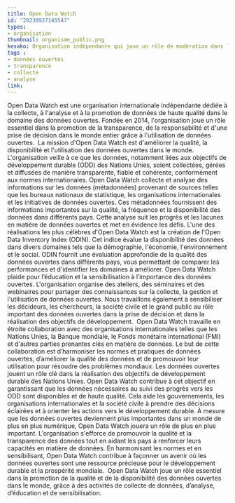 ```yaml
---
title: Open Data Watch
id: "20230927145547"
types:
- organisation
thumbnail: organisme_public.png
kesako: Organisation indépendante qui joue un rôle de modération dans les données ouvertes des pays du monde entier.
tags :
- données ouvertes
- transparence
- collecte
- analyse
link:
---
```


Open Data Watch est une organisation internationale indépendante dédiée à la collecte, à l'analyse et à la promotion de données de haute qualité dans le domaine des données ouvertes. Fondée en 2014, l'organisation joue un rôle essentiel dans la promotion de la transparence, de la responsabilité et d'une prise de décision dans le monde entier grâce à l'utilisation de données ouvertes. 
La mission d'Open Data Watch est d'améliorer la qualité, la disponibilité et l'utilisation des données ouvertes dans le monde. L'organisation veille à ce que les données, notamment liées aux objectifs de développement durable (ODD) des Nations Unies, soient collectées, gérées et diffusées de manière transparente, fiable et cohérente, conformément aux normes internationales. Open Data Watch collecte et analyse des informations sur les données (métadonnées) provenant de sources telles que les bureaux nationaux de statistique, les organisations internationales et les initiatives de données ouvertes. Ces métadonnées fournissent des informations importantes sur la qualité, la fréquence et la disponibilité des données dans différents pays. Cette analyse suit les progrès et les lacunes en matière de données ouvertes et met en évidence les défis.
L'une des réalisations les plus célèbres d'Open Data Watch est la création de l'Open Data Inventory Index (ODIN). Cet indice évalue la disponibilité des données dans divers domaines tels que la démographie, l'économie, l'environnement et le social. ODIN fournit une évaluation approfondie de la qualité des données ouvertes dans différents pays, vous permettant de comparer les performances et d'identifier les domaines à améliorer. 
Open Data Watch plaide pour l’éducation et la sensibilisation à l’importance des données ouvertes. L'organisation organise des ateliers, des séminaires et des webinaires pour partager des connaissances sur la collecte, la gestion et l'utilisation de données ouvertes. Nous travaillons également à sensibiliser les décideurs, les chercheurs, la société civile et le grand public au rôle important des données ouvertes dans la prise de décision et dans la réalisation des objectifs de développement.
 Open Data Watch travaille en étroite collaboration avec des organisations internationales telles que les Nations Unies, la Banque mondiale, le Fonds monétaire international (FMI) et d'autres parties prenantes clés en matière de données. Le but de cette collaboration est d’harmoniser les normes et pratiques de données ouvertes, d’améliorer la qualité des données et de promouvoir leur utilisation pour résoudre des problèmes mondiaux. Les données ouvertes jouent un rôle clé dans la réalisation des objectifs de développement durable des Nations Unies. Open Data Watch contribue à cet objectif en garantissant que les données nécessaires au suivi des progrès vers les ODD sont disponibles et de haute qualité. Cela aide les gouvernements, les organisations internationales et la société civile à prendre des décisions éclairées et à orienter les actions vers le développement durable.
À mesure que les données ouvertes deviennent plus importantes dans un monde de plus en plus numérique, Open Data Watch jouera un rôle de plus en plus important. L'organisation s'efforce de promouvoir la qualité et la transparence des données tout en aidant les pays à renforcer leurs capacités en matière de données. En harmonisant les normes et en sensibilisant, Open Data Watch contribue à façonner un avenir où les données ouvertes sont une ressource précieuse pour le développement durable et la prospérité mondiale.
 Open Data Watch joue un rôle essentiel dans la promotion de la qualité et de la disponibilité des données ouvertes dans le monde, grâce à des activités de collecte de données, d’analyse, d’éducation et de sensibilisation.